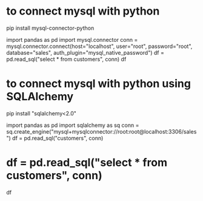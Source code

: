 # to connect mysql with python

pip install mysql-connector-python


import pandas as pd
import mysql.connector
conn = mysql.connector.connect(host="localhost", user="root", password="root", database="sales", auth_plugin="mysql_native_password")
df = pd.read_sql("select * from customers", conn)
df





# to connect mysql with python using SQLAlchemy

pip install "sqlalchemy<2.0"


import pandas as pd
import sqlalchemy as sq
conn = sq.create_engine("mysql+mysqlconnector://root:root@localhost:3306/sales")
df = pd.read_sql("customers", conn)
# df = pd.read_sql("select * from customers", conn)
df
